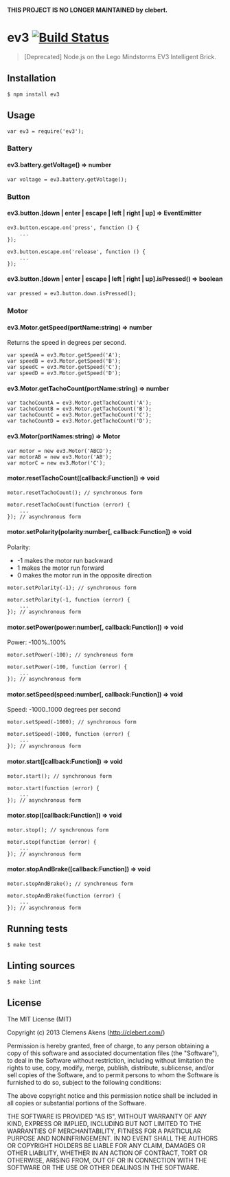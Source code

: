 **THIS PROJECT IS NO LONGER MAINTAINED by clebert.**

# ev3 [![Build Status](https://travis-ci.org/clebert/ev3.png?branch=master)](https://travis-ci.org/clebert/ev3)

> [Deprecated] Node.js on the Lego Mindstorms EV3 Intelligent Brick.

## Installation

    $ npm install ev3

## Usage

    var ev3 = require('ev3');

### Battery

#### ev3.battery.getVoltage() => number

    var voltage = ev3.battery.getVoltage();

### Button

#### ev3.button.[down | enter | escape | left | right | up] => EventEmitter

    ev3.button.escape.on('press', function () {
        ...
    });

    ev3.button.escape.on('release', function () {
        ...
    });

#### ev3.button.[down | enter | escape | left | right | up].isPressed() => boolean

    var pressed = ev3.button.down.isPressed();

### Motor

#### ev3.Motor.getSpeed(portName:string) => number

Returns the speed in degrees per second.

    var speedA = ev3.Motor.getSpeed('A');
    var speedB = ev3.Motor.getSpeed('B');
    var speedC = ev3.Motor.getSpeed('C');
    var speedD = ev3.Motor.getSpeed('D');

#### ev3.Motor.getTachoCount(portName:string) => number

    var tachoCountA = ev3.Motor.getTachoCount('A');
    var tachoCountB = ev3.Motor.getTachoCount('B');
    var tachoCountC = ev3.Motor.getTachoCount('C');
    var tachoCountD = ev3.Motor.getTachoCount('D');

#### ev3.Motor(portNames:string) => Motor

    var motor = new ev3.Motor('ABCD');
    var motorAB = new ev3.Motor('AB');
    var motorC = new ev3.Motor('C');

#### motor.resetTachoCount([callback:Function]) => void

    motor.resetTachoCount(); // synchronous form

    motor.resetTachoCount(function (error) {
        ...
    }); // asynchronous form

#### motor.setPolarity(polarity:number[, callback:Function]) => void

Polarity:

* -1 makes the motor run backward
* 1 makes the motor run forward
* 0 makes the motor run in the opposite direction

<!-- -->

    motor.setPolarity(-1); // synchronous form

    motor.setPolarity(-1, function (error) {
        ...
    }); // asynchronous form

#### motor.setPower(power:number[, callback:Function]) => void

Power: -100%..100%

    motor.setPower(-100); // synchronous form

    motor.setPower(-100, function (error) {
        ...
    }); // asynchronous form

#### motor.setSpeed(speed:number[, callback:Function]) => void

Speed: -1000..1000 degrees per second

    motor.setSpeed(-1000); // synchronous form

    motor.setSpeed(-1000, function (error) {
        ...
    }); // asynchronous form

#### motor.start([callback:Function]) => void

    motor.start(); // synchronous form

    motor.start(function (error) {
        ...
    }); // asynchronous form

#### motor.stop([callback:Function]) => void

    motor.stop(); // synchronous form

    motor.stop(function (error) {
        ...
    }); // asynchronous form

#### motor.stopAndBrake([callback:Function]) => void

    motor.stopAndBrake(); // synchronous form

    motor.stopAndBrake(function (error) {
        ...
    }); // asynchronous form

## Running tests

    $ make test

## Linting sources

    $ make lint

## License

The MIT License (MIT)

Copyright (c) 2013 Clemens Akens (http://clebert.com/)

Permission is hereby granted, free of charge, to any person obtaining a copy of this software and associated documentation files (the "Software"), to deal in the Software without restriction, including without limitation the rights to use, copy, modify, merge, publish, distribute, sublicense, and/or sell copies of the Software, and to permit persons to whom the Software is furnished to do so, subject to the following conditions:

The above copyright notice and this permission notice shall be included in all copies or substantial portions of the Software.

THE SOFTWARE IS PROVIDED "AS IS", WITHOUT WARRANTY OF ANY KIND, EXPRESS OR IMPLIED, INCLUDING BUT NOT LIMITED TO THE WARRANTIES OF MERCHANTABILITY, FITNESS FOR A PARTICULAR PURPOSE AND NONINFRINGEMENT. IN NO EVENT SHALL THE AUTHORS OR COPYRIGHT HOLDERS BE LIABLE FOR ANY CLAIM, DAMAGES OR OTHER LIABILITY, WHETHER IN AN ACTION OF CONTRACT, TORT OR OTHERWISE, ARISING FROM, OUT OF OR IN CONNECTION WITH THE SOFTWARE OR THE USE OR OTHER DEALINGS IN THE SOFTWARE.
